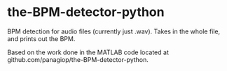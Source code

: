 the-BPM-detector-python
=======================

BPM detection for audio files (currently just .wav).  Takes in the whole file, and prints out the BPM.

Based on the work done in the MATLAB code located at github.com/panagiop/the-BPM-detector-python.
